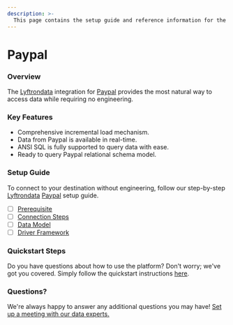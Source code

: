 ```yaml
---
description: >-
  This page contains the setup guide and reference information for the Paypal source connector.
---
```


# Paypal

### Overview

The [Lyftrondata](https://www.lyftrondata.com/) integration for [Paypal](None) provides the most natural way to access data while requiring no engineering.

### Key Features

* Comprehensive incremental load mechanism.
* Data from Paypal is available in real-time.&#x20;
* ANSI SQL is fully supported to query data with ease.
* Ready to query Paypal relational schema model.

### Setup Guide

To connect to your destination without engineering, follow our step-by-step [Lyftrondata](https://www.lyftrondata.com/)  [Paypal](None) setup guide.

* [ ] [Prerequisite](prerequisite.md)
* [ ] [Connection Steps](connection-steps.md)
* [ ] [Data Model](data-model/erd.md)
* [ ] [Driver Framework](driver-framework/)

### Quickstart Steps

Do you have questions about how to use the platform? Don't worry; we've got you covered. Simply follow the quickstart instructions [here](../README.md).

### Questions? <a href="#questions" id="questions"></a>

We're always happy to answer any additional questions you may have! [Set up a meeting with our data experts.](https://www.lyftrondata.com/book-a-meeting/)

